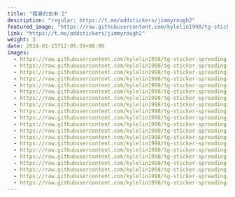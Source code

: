 ```yaml
---
title: "粗暴的吉米 2"
description: "regular: https://t.me/addstickers/jimmyrough2"
featured_image: "https://raw.githubusercontent.com/kylelin1998/tg-sticker-spreading-worldwide-images/main/img/85b72e66-c751-4039-b13a-e13933a823c5.jpg"
link: "https://t.me/addstickers/jimmyrough2"
weight: 3
date: 2024-01-15T12:05:59+08:00
images:
  - https://raw.githubusercontent.com/kylelin1998/tg-sticker-spreading-worldwide-images/main/img/85b72e66-c751-4039-b13a-e13933a823c5.jpg
  - https://raw.githubusercontent.com/kylelin1998/tg-sticker-spreading-worldwide-images/main/img/204151f3-0e8f-4565-a755-9595cf6252ef.jpg
  - https://raw.githubusercontent.com/kylelin1998/tg-sticker-spreading-worldwide-images/main/img/45d02876-9aa0-4d5c-a4c8-ea437a71c50a.jpg
  - https://raw.githubusercontent.com/kylelin1998/tg-sticker-spreading-worldwide-images/main/img/e5dcf902-16df-4307-a208-2245c91e96dc.jpg
  - https://raw.githubusercontent.com/kylelin1998/tg-sticker-spreading-worldwide-images/main/img/25094568-4c21-477f-8075-75fb1be8f8b0.jpg
  - https://raw.githubusercontent.com/kylelin1998/tg-sticker-spreading-worldwide-images/main/img/4f901665-18a0-43e7-9da7-f0d53760aa90.jpg
  - https://raw.githubusercontent.com/kylelin1998/tg-sticker-spreading-worldwide-images/main/img/62ab9fdc-f248-4206-af42-e4f1e3a01b5c.jpg
  - https://raw.githubusercontent.com/kylelin1998/tg-sticker-spreading-worldwide-images/main/img/ffcdcb5a-bc25-4c87-9bbd-f96e06e37acb.jpg
  - https://raw.githubusercontent.com/kylelin1998/tg-sticker-spreading-worldwide-images/main/img/d34b7a09-1831-48c9-8a03-0e97e9252154.jpg
  - https://raw.githubusercontent.com/kylelin1998/tg-sticker-spreading-worldwide-images/main/img/90303cf8-92a9-4309-a05f-be101cc8d396.jpg
  - https://raw.githubusercontent.com/kylelin1998/tg-sticker-spreading-worldwide-images/main/img/1de1b823-9052-4a80-9071-3d75fb28c8e6.jpg
  - https://raw.githubusercontent.com/kylelin1998/tg-sticker-spreading-worldwide-images/main/img/73941eb3-6961-41a8-890f-5c7496ca8b77.jpg
  - https://raw.githubusercontent.com/kylelin1998/tg-sticker-spreading-worldwide-images/main/img/e1b91f25-e386-4c9c-a519-6c9e1c72f50c.jpg
  - https://raw.githubusercontent.com/kylelin1998/tg-sticker-spreading-worldwide-images/main/img/90dd662a-3a3e-416f-9926-d7a99dab628e.jpg
  - https://raw.githubusercontent.com/kylelin1998/tg-sticker-spreading-worldwide-images/main/img/dc8dbb5b-f717-408c-b703-ab4c74dc3a0e.jpg
  - https://raw.githubusercontent.com/kylelin1998/tg-sticker-spreading-worldwide-images/main/img/248ef376-99d5-4628-9aad-dec419e313cb.jpg
  - https://raw.githubusercontent.com/kylelin1998/tg-sticker-spreading-worldwide-images/main/img/382043f0-314b-4c82-bcd0-448e7167d321.jpg
  - https://raw.githubusercontent.com/kylelin1998/tg-sticker-spreading-worldwide-images/main/img/1c8b44b5-f77f-40d1-9777-6c29080546db.jpg
  - https://raw.githubusercontent.com/kylelin1998/tg-sticker-spreading-worldwide-images/main/img/9ba6d6ef-be54-493e-a790-14c67f8e4963.jpg
  - https://raw.githubusercontent.com/kylelin1998/tg-sticker-spreading-worldwide-images/main/img/4fde2577-a520-4758-9d8b-ff8865ca9c07.jpg
---
```

